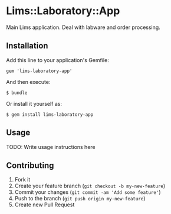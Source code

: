 # Lims::Laboratory::App

Main Lims application. Deal with labware and order processing.

## Installation

Add this line to your application's Gemfile:

    gem 'lims-laboratory-app'

And then execute:

    $ bundle

Or install it yourself as:

    $ gem install lims-laboratory-app

## Usage

TODO: Write usage instructions here

## Contributing

1. Fork it
2. Create your feature branch (`git checkout -b my-new-feature`)
3. Commit your changes (`git commit -am 'Add some feature'`)
4. Push to the branch (`git push origin my-new-feature`)
5. Create new Pull Request
